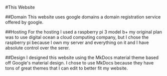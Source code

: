 #This Website

##Domain
This website uses google domains a domain registration service offered by google.

##Hosting
For the hosting I used a raspberry pi 3 model b+ my original plan was to use digital ocean a cloud computing company, but I chose the raspberry pi because I own my server and everything on it and I have absolute control over the serer.

##Design
I designed this website using the MkDocs material theme based off Google's material design.  I chose to use MkDocs because they have tons of great themes that I can edit to better fit my website.

